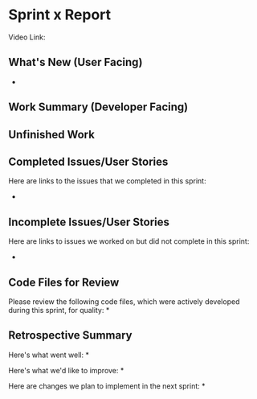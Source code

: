 # Sprint x Report 
Video Link: 
## What's New (User Facing)
 * 

## Work Summary (Developer Facing)


## Unfinished Work


## Completed Issues/User Stories
Here are links to the issues that we completed in this sprint:

 * 
 
 ## Incomplete Issues/User Stories
 Here are links to issues we worked on but did not complete in this sprint:
 
 * 

## Code Files for Review
Please review the following code files, which were actively developed during this sprint, for quality:
 * 
 
## Retrospective Summary
Here's what went well:
  * 
 
Here's what we'd like to improve:
  * 
  
Here are changes we plan to implement in the next sprint:
   * 
